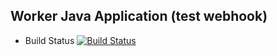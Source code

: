 ## Worker Java Application (test webhook)

  * Build Status
[![Build Status](http://20.71.111.46:8080/buildStatus/icon?job=instantvoting%2Fworker-build)](http://20.71.111.46:8080/job/instantvoting/job/worker-build/)
